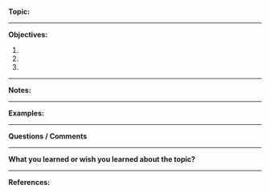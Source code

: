 **Topic:**

*****
**Objectives:**

1.

2.

3.


*****
**Notes:**


*****
**Examples:**


*****
**Questions / Comments**


*****
**What you learned or wish you learned about the topic?**


*****
**References:**